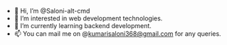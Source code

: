 - 👋 Hi, I’m @Saloni-alt-cmd
- 👀 I’m interested in web development technologies.
- 🌱 I’m currently learning backend development.
- 📫 You can mail me on @kumarisaloni368@gmail.com for any queries.

<!---
Saloni-alt-cmd/Saloni-alt-cmd is a ✨ special ✨ repository because its `README.md` (this file) appears on your GitHub profile.
You can click the Preview link to take a look at your changes.
--->
